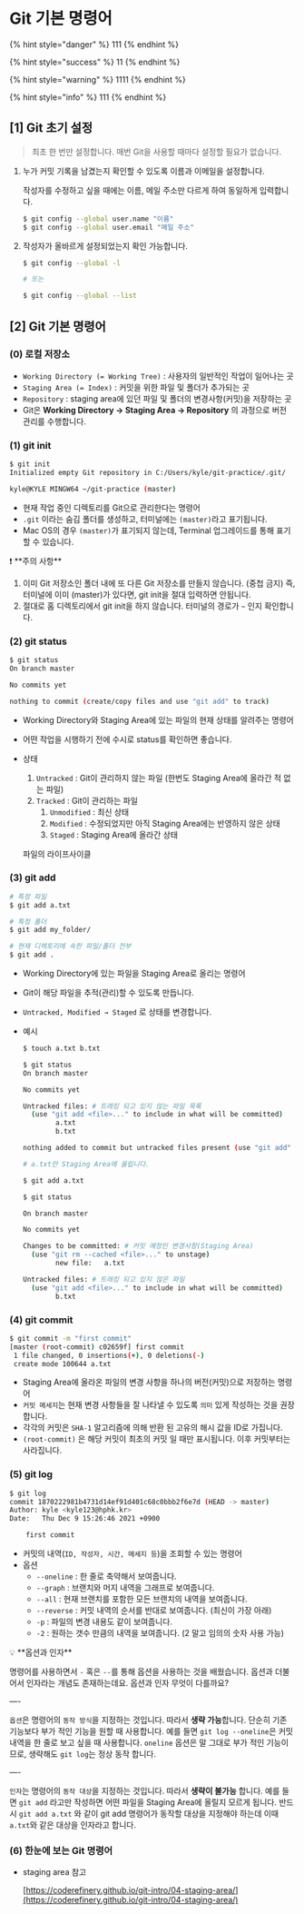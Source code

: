 # Git 기본 명령어

{% hint style="danger" %}
111
{% endhint %}

{% hint style="success" %}
11
{% endhint %}

{% hint style="warning" %}
1111
{% endhint %}

{% hint style="info" %}
111
{% endhint %}

## \[1] Git 초기 설정

> 최초 한 번만 설정합니다. 매번 Git을 사용할 때마다 설정할 필요가 없습니다.

1.  누가 커밋 기록을 남겼는지 확인할 수 있도록 이름과 이메일을 설정합니다.

    작성자를 수정하고 싶을 때에는 이름, 메일 주소만 다르게 하여 동일하게 입력합니다.

    ```bash
    $ git config --global user.name "이름"
    $ git config --global user.email "메일 주소"
    ```
2.  작성자가 올바르게 설정되었는지 확인 가능합니다.

    ```bash
    $ git config --global -l

    # 또는

    $ git config --global --list
    ```

## \[2] Git 기본 명령어

### (0) 로컬 저장소

* `Working Directory (= Working Tree)` : 사용자의 일반적인 작업이 일어나는 곳
* `Staging Area (= Index)` : 커밋을 위한 파일 및 폴더가 추가되는 곳
* `Repository` : staging area에 있던 파일 및 폴더의 변경사항(커밋)을 저장하는 곳
* Git은 **Working Directory → Staging Area → Repository** 의 과정으로 버전 관리를 수행합니다.

### (1) git init

```bash
$ git init
Initialized empty Git repository in C:/Users/kyle/git-practice/.git/

kyle@KYLE MINGW64 ~/git-practice (master)
```

* 현재 작업 중인 디렉토리를 Git으로 관리한다는 명령어
* `.git` 이라는 숨김 폴더를 생성하고, 터미널에는 `(master)`라고 표기됩니다.
* Mac OS의 경우 `(master)`가 표기되지 않는데, Terminal 업그레이드를 통해 표기할 수 있습니다.

❗ \*\*주의 사항\*\*

1. 이미 Git 저장소인 폴더 내에 또 다른 Git 저장소를 만들지 않습니다. (중첩 금지) 즉, 터미널에 이미 (master)가 있다면, git init을 절대 입력하면 안됩니다.
2. 절대로 홈 디렉토리에서 git init을 하지 않습니다. 터미널의 경로가 `~` 인지 확인합니다.

### (2) git status

```bash
$ git status
On branch master

No commits yet

nothing to commit (create/copy files and use "git add" to track)
```

* Working Directory와 Staging Area에 있는 파일의 현재 상태를 알려주는 명령어
* 어떤 작업을 시행하기 전에 수시로 status를 확인하면 좋습니다.
*   상태

    1. `Untracked` : Git이 관리하지 않는 파일 (한번도 Staging Area에 올라간 적 없는 파일)
    2. `Tracked` : Git이 관리하는 파일
       1. `Unmodified` : 최신 상태
       2. `Modified` : 수정되었지만 아직 Staging Area에는 반영하지 않은 상태
       3. `Staged` : Staging Area에 올라간 상태

    파일의 라이프사이클

### (3) git **add**

```bash
# 특정 파일
$ git add a.txt

# 특정 폴더
$ git add my_folder/

# 현재 디렉토리에 속한 파일/폴더 전부
$ git add .
```

* Working Directory에 있는 파일을 Staging Area로 올리는 명령어
* Git이 해당 파일을 추적(관리)할 수 있도록 만듭니다.
* `Untracked, Modified → Staged` 로 상태를 변경합니다.
*   예시

    ```bash
    $ touch a.txt b.txt

    $ git status
    On branch master

    No commits yet

    Untracked files: # 트래킹 되고 있지 않는 파일 목록
      (use "git add <file>..." to include in what will be committed)
            a.txt
            b.txt

    nothing added to commit but untracked files present (use "git add" to track)
    ```

    ```bash
    # a.txt만 Staging Area에 올립니다.

    $ git add a.txt
    ```

    ```bash
    $ git status

    On branch master

    No commits yet

    Changes to be committed: # 커밋 예정인 변경사항(Staging Area)
      (use "git rm --cached <file>..." to unstage)
            new file:   a.txt

    Untracked files: # 트래킹 되고 있지 않은 파일
      (use "git add <file>..." to include in what will be committed)
            b.txt
    ```

### (4) git **commit**

```bash
$ git commit -m "first commit"
[master (root-commit) c02659f] first commit
 1 file changed, 0 insertions(+), 0 deletions(-)
 create mode 100644 a.txt
```

* Staging Area에 올라온 파일의 변경 사항을 하나의 버전(커밋)으로 저장하는 명령어
* `커밋 메세지`는 현재 변경 사항들을 잘 나타낼 수 있도록 `의미` 있게 작성하는 것을 권장합니다.
* 각각의 커밋은 `SHA-1` 알고리즘에 의해 반환 된 고유의 해시 값을 ID로 가집니다.
* `(root-commit)` 은 해당 커밋이 최초의 커밋 일 때만 표시됩니다. 이후 커밋부터는 사라집니다.

### (5) **git log**

```bash
$ git log
commit 1870222981b4731d14ef91d401c68c0bbb2f6e7d (HEAD -> master)
Author: kyle <kyle123@hphk.kr>
Date:   Thu Dec 9 15:26:46 2021 +0900

    first commit
```

* 커밋의 내역(`ID, 작성자, 시간, 메세지 등`)을 조회할 수 있는 명령어
* 옵션
  * `--oneline` : 한 줄로 축약해서 보여줍니다.
  * `--graph` : 브랜치와 머지 내역을 그래프로 보여줍니다.
  * `--all` : 현재 브랜치를 포함한 모든 브랜치의 내역을 보여줍니다.
  * `--reverse` : 커밋 내역의 순서를 반대로 보여줍니다. (최신이 가장 아래)
  * `-p` : 파일의 변경 내용도 같이 보여줍니다.
  * `-2` : 원하는 갯수 만큼의 내역을 보여줍니다. (2 말고 임의의 숫자 사용 가능)

💡 \*\*옵션과 인자\*\*

명령어를 사용하면서 `-` 혹은 `--`를 통해 옵션을 사용하는 것을 배웠습니다. 옵션과 더불어서 인자라는 개념도 존재하는데요. 옵션과 인자 무엇이 다를까요?

—-

`옵션`은 명령어의 `동작 방식`을 지정하는 것입니다. 따라서 **생략 가능**합니다. 단순히 기존 기능보다 부가 적인 기능을 원할 때 사용합니다. 예를 들면 `git log --oneline`은 커밋 내역을 한 줄로 보고 싶을 때 사용합니다. `oneline` 옵션은 말 그대로 부가 적인 기능이므로, 생략해도 `git log`는 정상 동작 합니다.

—-

`인자`는 명령어의 `동작 대상`을 지정하는 것입니다. 따라서 **생략이 불가능** 합니다. 예를 들면 `git add` 라고만 작성하면 어떤 파일을 Staging Area에 올릴지 모르게 됩니다. 반드시 `git add a.txt` 와 같이 git add 명령어가 동작할 대상을 지정해야 하는데 이때 `a.txt`와 같은 대상을 인자라고 합니다.

### (6) 한눈에 보는 Git 명령어

*   staging area 참고

    [https://coderefinery.github.io/git-intro/04-staging-area/](https://coderefinery.github.io/git-intro/04-staging-area/)

